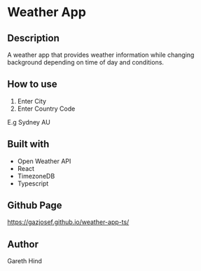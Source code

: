 
# Weather App

## Description

A weather app that provides weather information while changing background depending on time of day and conditions.

## How to use

1. Enter City
2. Enter Country Code

E.g Sydney AU

## Built with

- Open Weather API
- React
- TimezoneDB
- Typescript

## Github Page

https://gazjosef.github.io/weather-app-ts/

## Author

Gareth Hind
